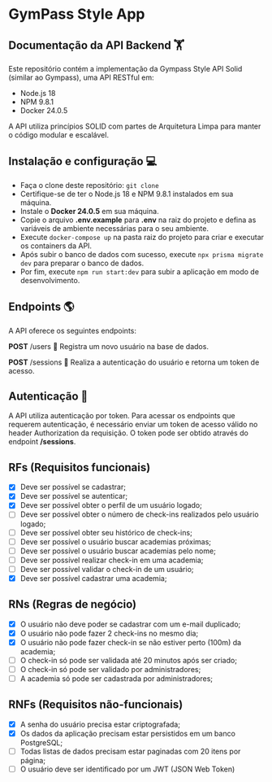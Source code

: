 
# GymPass Style App

## Documentação da API Backend :weight_lifting:
Este repositório contém a implementação da Gympass Style API Solid (similar ao Gympass), uma API RESTful em:
- Node.js 18
- NPM 9.8.1
- Docker 24.0.5

A API utiliza princípios SOLID com partes de Arquitetura Limpa para manter o código modular e escalável.

## Instalação e configuração :computer:
- Faça o clone deste repositório: `git clone`
- Certifique-se de ter o Node.js 18 e NPM 9.8.1 instalados em sua máquina.
- Instale o **Docker 24.0.5** em sua máquina.
- Copie o arquivo **.env.example** para **.env** na raiz do projeto e defina as variáveis de ambiente necessárias para o seu ambiente.
- Execute `docker-compose up` na pasta raiz do projeto para criar e executar os containers da API.
- Após subir o banco de dados com sucesso, execute `npx prisma migrate dev` para preparar o banco de dados.
- Por fim, execute `npm run start:dev` para subir a aplicação em modo de desenvolvimento.

## Endpoints :earth_americas:
A API oferece os seguintes endpoints:

<!-- **GET** /check-ins/history :clipboard:
Retorna o histórico de check-ins do usuário autenticado.

**GET** /check-ins/metrics :chart_with_upwards_trend:
Retorna as métricas de check-ins do usuário autenticado.

**POST** /gyms/**:gymId**/check-ins :heavy_check_mark:
Registra um check-in do usuário autenticado na academia identificada por gymId.

**PATCH** /check-ins/**:checkInId**/validate :white_check_mark:
Valida o check-in identificado por checkInId.

**GET** /gyms/search :mag:
Busca academias por nome ou endereço.

**GET** /gyms/nearby :round_pushpin:
Retorna as academias próximas à localização do usuário autenticado.

**POST** /gyms :weight_lifting_man:
Registra uma nova academia na base de dados. -->

**POST** /users :busts_in_silhouette:
Registra um novo usuário na base de dados.

**POST** /sessions :key:
Realiza a autenticação do usuário e retorna um token de acesso.

<!-- **PATCH** /token/refresh :arrows_counterclockwise:
Atualiza o token de acesso do usuário autenticado.

**GET** /me :bust_in_silhouette:
Retorna as informações do usuário autenticado. -->

## Autenticação :closed_lock_with_key:
A API utiliza autenticação por token. Para acessar os endpoints que requerem autenticação, é necessário enviar um token de acesso válido no header Authorization da requisição. O token pode ser obtido através do endpoint **/sessions**.

## RFs (Requisitos funcionais)

- [x] Deve ser possível se cadastrar;
- [x] Deve ser possível se autenticar;
- [x] Deve ser possível obter o perfil de um usuário logado;
- [ ] Deve ser possível obter o número de check-ins realizados pelo usuário logado;
- [ ] Deve ser possível obter seu histórico de check-ins;
- [ ] Deve ser possível o usuário buscar academias próximas;
- [ ] Deve ser possível o usuário buscar academias pelo nome;
- [ ] Deve ser possível realizar check-in em uma academia;
- [ ] Deve ser possível validar o check-in de um usuário;
- [x] Deve ser possível cadastrar uma academia;

## RNs (Regras de negócio)
- [x] O usuário não deve poder se cadastrar com um e-mail duplicado;
- [x] O usuário não pode fazer 2 check-ins no mesmo dia;
- [x] O usuário não pode fazer check-in se não estiver perto (100m) da academia;
- [ ] O check-in só pode ser validada até 20 minutos após ser criado;
- [ ] O check-in só pode ser validado por administradores;
- [ ] A academia só pode ser cadastrada por administradores;

## RNFs (Requisitos não-funcionais)
- [x] A senha do usuário precisa estar criptografada;
- [x] Os dados da aplicação precisam estar persistidos em um banco PostgreSQL;
- [ ] Todas listas de dados precisam estar paginadas com 20 itens por página;
- [ ] O usuário deve ser identificado por um JWT (JSON Web Token)